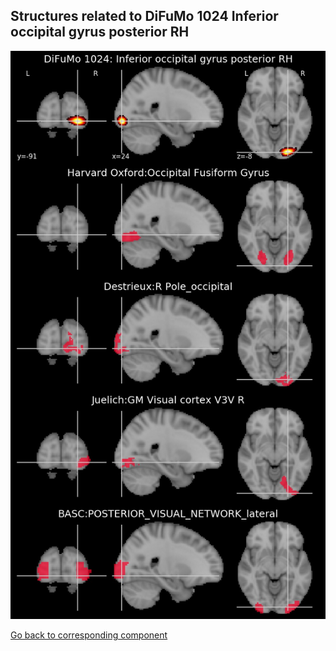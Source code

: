 


## Structures related to DiFuMo 1024 Inferior occipital gyrus posterior RH

![1](1.jpg "Structures related to DiFuMo 1024 Inferior occipital gyrus posterior RH")

[Go back to corresponding component](https://parietal-inria.github.io/DiFuMo/1024/html/1.html)